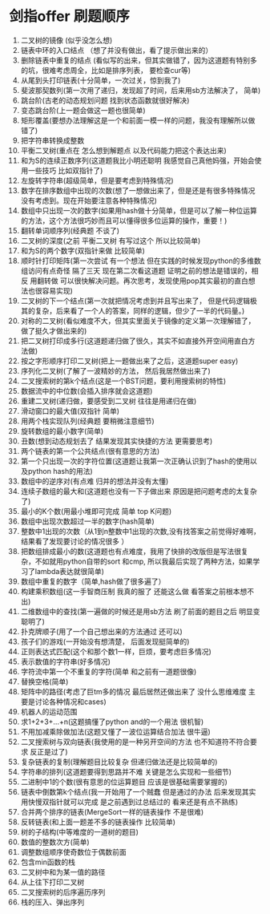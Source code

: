 # 剑指offer 刷题顺序
1. 二叉树的镜像 (似乎没怎么想)
2. 链表中环的入口结点 （想了并没有做出，看了提示做出来的）
3. 删除链表中重复的结点  (看似写的出来，但其实做错了，因为这道题有特别多的坑，很难考虑周全，比如是排序列表， 要检查cur等)
4. 从尾到头打印链表(十分简单，一次过关，惊到我了)
5. 斐波那契数列(第一次用了递归，发现超了时间，后来用sb方法解决了， 简单)
6. 跳台阶(古老的动态规划问题 找到状态函数就很好解决)
7. 变态跳台阶(上一题会做这一题也很简单)
8. 矩形覆盖(要想办法理解这是一个和前面一模一样的问题，我没有理解所以做错了)
9. 把字符串转换成整数
10. 平衡二叉树(重点在 怎么想到解题点 以及代码能力把这个表达出来)
11. 和为S的连续正数序列(这道题我比小明还聪明 我感觉自己真他妈强，开始会使用一些技巧 比如双指针了)
12. 左旋转字符串(超级简单，但是要考虑到特殊情况)
13. 数字在排序数组中出现的次数(想了一想做出来了，但是还是有很多特殊情况没有考虑到。现在开始要注意各种特殊情况)
14. 数组中只出现一次的数字(如果用hash做十分简单，但是可以了解一种位运算的方法，这个方法很巧妙而且可以懂得很多位运算的操作，重要！)
15. 翻转单词顺序列(经典题 不谈了)
16. 二叉树的深度(之前 平衡二叉树 有写过这个 所以比较简单)
17. 和为S的两个数字(双指针来做 比较简单)
18. 顺时针打印矩阵(第一次尝试 有一个想法 但在实践的时候发现python的多维数组访问有点奇怪 隔了三天 现在第二次看这道题 证明之前的想法是错误的，相反 用翻转做 可以很快解决问题。再次思考，发现使用pop其实最初的直白想法也很容易实现)
19. 二叉树的下一个结点(第一次就把情况考虑到并且写出来了， 但是代码逻辑极其的复杂，后来看了一个人的答案，同样的逻辑，但少了一半的代码量。)
20. 对称的二叉树(看似难度不大，但其实里面关于镜像的定义第一次理解错了，做了挺久才做出来的)
21. 把二叉树打印成多行(这道题递归做了很久，其实不如直接外开空间用直白方法做)
22. 按之字形顺序打印二叉树(把上一题做出来了之后，这道题super easy)
23. 序列化二叉树(了解了一波精妙的方法， 然后我居然做出来了)
24. 二叉搜索树的第k个结点(这是一个BST问题，要利用搜索树的特性)
25. 数据流中的中位数(会插入排序就会这道题)
26. 重建二叉树(递归做，要感受到二叉树 往往是用递归在做)
27. 滑动窗口的最大值(双指针 简单)
28. 用两个栈实现队列(经典题 要稍微注意细节)
29. 旋转数组的最小数字(简单)
30. 丑数(想到动态规划去了 结果发现其实快捷的方法 更需要思考)
31. 两个链表的第一个公共结点(很有意思的方法)
32. 第一个只出现一次的字符位置(这道题让我第一次正确认识到了hash的使用以及python hash的用法)
33. 数组中的逆序对(有点难 归并的想法并没有太懂)
34. 连续子数组的最大和(这道题也没有一下子做出来 原因是把问题考虑的太复杂了)
35. 最小的K个数(用最小堆即可完成 简单 top K问题)
36. 数组中出现次数超过一半的数字(hash简单)
37. 整数中1出现的次数（从1到n整数中1出现的次数,没有找答案之前觉得好难啊，结果看了发现要讨论的情况很多 ）
38. 把数组排成最小的数(这道题也有点难度，我用了快排的改版但是写法很复杂，不如就用python自带的sort 和cmp, 所以我最后实现了两种方法，如果学习了lambda表达就很简单)
39. 数组中重复的数字（简单,hash做了很多遍了）
40. 构建乘积数组(这一手智商压制 我真的服了 还能这么做 看答案之前根本想不出)
41. 二维数组中的查找(第一遍做的时候还是用sb方法 刷了前面的题目之后 明显变聪明了)
42. 扑克牌顺子(用了一个自己想出来的方法通过 还可以)
43. 孩子们的游戏(一开始没有想清楚， 后面发现挺简单的)
44. 正则表达式匹配(这个和那个数1一样，巨烦，要考虑巨多情况)
45. 表示数值的字符串(好多情况)
46. 字符流中第一个不重复的字符(简单 和之前有一道题很像)
47. 替换空格(简单)
48. 矩阵中的路径(考虑了巨tm多的情况 最后居然还做出来了 没什么思维难度 主要是讨论各种情况和cases)
49. 机器人的运动范围
50. 求1+2+3+…+n(这题搞懂了python and的一个用法 很机智)
51. 不用加减乘除做加法(这题又懂了一波位运算结合加法 很牛逼)
52. 二叉搜索树与双向链表(我使用的是一种另开空间的方法 也不知道符不符合要求 反正是过了)
53. 复杂链表的复制(理解题目比较复杂 但递归做法还是比较简单的)
54. 字符串的排列(这道题要得到思路并不难 关键是怎么实现和一些细节)
55. 二进制中1的个数(很有意思的位运算题目 应该是很基础需要掌握的)
56. 链表中倒数第k个结点(我一开始用了一个贼蠢 但是通过的办法 后来发现其实用快慢双指针就可以完成 是之前遇到过总结过的 看来还是有点不熟练)
57. 合并两个排序的链表(MergeSort一样的链表操作 不是很难)
58. 反转链表(和上面一题差不多的链表操作 比较简单)
59. 树的子结构(中等难度的一道树的题目)
60. 数值的整数次方(简单)
61. 调整数组顺序使奇数位于偶数前面
62. 包含min函数的栈
63. 二叉树中和为某一值的路径
64. 从上往下打印二叉树
65. 二叉搜索树的后序遍历序列
66. 栈的压入、弹出序列